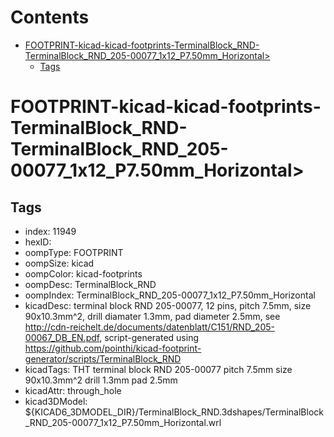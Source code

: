 



Contents
========

* [FOOTPRINT-kicad-kicad-footprints-TerminalBlock_RND-TerminalBlock_RND_205-00077_1x12_P7.50mm_Horizontal>](#footprint-kicad-kicad-footprints-terminalblock_rnd-terminalblock_rnd_205-00077_1x12_p750mm_horizontal)
	* [Tags](#tags)

# FOOTPRINT-kicad-kicad-footprints-TerminalBlock_RND-TerminalBlock_RND_205-00077_1x12_P7.50mm_Horizontal>

## Tags

- index: 11949
- hexID: 
- oompType: FOOTPRINT
- oompSize: kicad
- oompColor: kicad-footprints
- oompDesc: TerminalBlock_RND
- oompIndex: TerminalBlock_RND_205-00077_1x12_P7.50mm_Horizontal
- kicadDesc: terminal block RND 205-00077, 12 pins, pitch 7.5mm, size 90x10.3mm^2, drill diamater 1.3mm, pad diameter 2.5mm, see http://cdn-reichelt.de/documents/datenblatt/C151/RND_205-00067_DB_EN.pdf, script-generated using https://github.com/pointhi/kicad-footprint-generator/scripts/TerminalBlock_RND
- kicadTags: THT terminal block RND 205-00077 pitch 7.5mm size 90x10.3mm^2 drill 1.3mm pad 2.5mm
- kicadAttr: through_hole
- kicad3DModel: ${KICAD6_3DMODEL_DIR}/TerminalBlock_RND.3dshapes/TerminalBlock_RND_205-00077_1x12_P7.50mm_Horizontal.wrl

